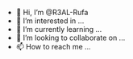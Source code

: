- 👋 Hi, I’m @R3AL-Rufa
- 👀 I’m interested in ...
- 🌱 I’m currently learning ...
- 💞️ I’m looking to collaborate on ...
- 📫 How to reach me ...

<!---
R3AL-Rufa/R3AL-Rufa is a ✨ special ✨ repository because its `README.md` (this file) appears on your GitHub profile.
You can click the Preview link to take a look at your changes.
--->
